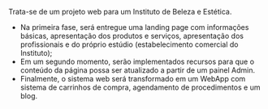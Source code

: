 Trata-se de um projeto web para um Instituto de Beleza e Estética. 

- Na primeira fase, será entregue uma landing page com informações básicas, apresentação dos produtos e serviços, apresentação dos profissionais e do próprio estúdio (estabelecimento comercial do Instituto);
- Em um segundo momento, serão implementados recursos para que o conteúdo da página possa ser atualizado a partir de um painel Admin.
- Finalmente, o sistema web será transformado em um WebApp com sistema de carrinhos de compra, agendamento de procedimentos e um blog.